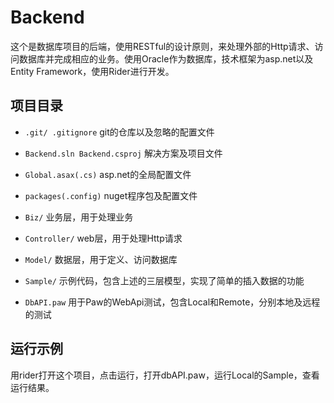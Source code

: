 # Backend
这个是数据库项目的后端，使用RESTful的设计原则，来处理外部的Http请求、访问数据库并完成相应的业务。使用Oracle作为数据库，技术框架为asp.net以及Entity Framework，使用Rider进行开发。

## 项目目录
- ```.git/ .gitignore``` git的仓库以及忽略的配置文件  
- ```Backend.sln Backend.csproj``` 解决方案及项目文件  
- ```Global.asax(.cs)``` asp.net的全局配置文件  
- ```packages(.config)``` nuget程序包及配置文件  


- ```Biz/``` 业务层，用于处理业务
- ```Controller/``` web层，用于处理Http请求
- ```Model/``` 数据层，用于定义、访问数据库
- ```Sample/``` 示例代码，包含上述的三层模型，实现了简单的插入数据的功能  
- ```DbAPI.paw``` 用于Paw的WebApi测试，包含Local和Remote，分别本地及远程的测试

## 运行示例
用rider打开这个项目，点击运行，打开dbAPI.paw，运行Local的Sample，查看运行结果。